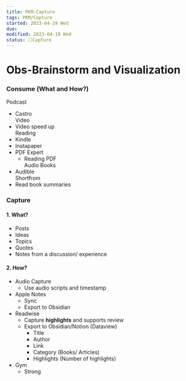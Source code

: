 ```yaml
---
title: PKM-Capture
tags: PKM/Capture
started: 2023-04-19 Wed
due:
modified: 2023-04-19 Wed
status: ⚪Capture
---
```

# Obs-Brainstorm and Visualization
### Consume (What and How?)
Podcast
- Castro  
Video
- Video speed up  
Reading
- Kindle
- Instapaper
- PDF Expert
	- Reading PDF  
Audio Books
- Audible  
Shortfrom
- Read book summaries
### Capture
#### 1. What?
- Posts
- Ideas
- Topics
- Quotes
- Notes from a discussion/ experience
#### 2. How?
- Audio Capture
	- Use audio scripts and timestamp
- Apple Notes 
	- Sync
	- Export to Obsidian
- Readwise
	- Capture **highlights** and supports review
	- Export to Obsidian/Notion (Dataview)
		- Title
		- Author
		- Link
		- Category (Books/ Articles)
		- Highlights (Number of highlights)
- Gym
	- Strong